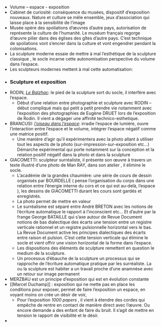 - Volume – espace - exposition
- Cabinet de curiosité: conséquence du musées, dispositif d’exposition nouveaux. Nature et culture se mêle ensemble, jeux d’association qui laisse place à la sensibilité de l’image
- Musée opère des spoliations d’œuvres d’autre pays, autorisation de représente la culture de l’humanité. Le muséum français regorge d’œuvre pilier dans des églises des gîtes d’autre pays. C’est technique de spoliations vont s’encrer dans la culture et vont engendrer pendant la colonisations.
- La sculpture moderne essaie de mettre à mal l’esthétique de la sculpture classique , le socle incarne cette autonomisation perspective du volume dans l’espace.
- Les sculpteurs modernes mettent à mal cette automatisation:
- ### Sculpture et exposition
- RODIN, [*Le Balzhac*](https://www.musee-rodin.fr/ressources/focus-sur-oeuvre/balzac): le pied de la sculpture sort du socle, il interfère avec l’espace.
	- Début d’une relation entre photographie et sculpture avec RODIN – début compliqué mais qui petit a petit prendre vie notamment avec l’exposition des photographies de Eugène DRUET lors de l’exposition de Rodin. Il vient a dégager une affinité technico-esthetique.
- BRANCUSI: [*l’oiseau dans l’espace*](https://www.centrepompidou.fr/fr/ressources/oeuvre/cbLy4oX): irradie l’espace de lumière, ouvre l’interaction entre l’espace et le volume, intégrer l’espace négatif comme une matrice positif.
	- Une manière d’agir qu’il expérimentera avec la photo allant à utiliser tout les aspects de la photo (sur-impression-sur-exposition etc…) Démarche expérimental qui porte notamment sur la conception et la relation positif négatif dans la photo et dans la sculpture
- GIACOMETTI: sculpteur surréaliste, il présente son œuvre à travers un texte illustré d’une photo de Man RAY, dans son atelier , il élimine le socle.
	- L’académie de la grandes chaumière: une série de cours de dessin organisés par BOURDELLE ( pense l’organisation du corps dans une relation entre l’énergie interne du cors et ce qui est au-delà, l’espace ), les dessins de GIACOMETTI durant les cours sont gardés et enregistrés.
	- La photo permet de mettre en valeur
	- Le surréalisme est séparé entre André BRETON avec les notions de l’écriture automatique le rapport à l’inconscient etc... Et d’autre par la frange George BATAILLE qui s’axe autour de Revue Document notions de bas dialectique des écarts une tension entre un registre verticale rationnel et un registre pulsionnelle horizontal vers le bas. La Revue Document active les principes dialectiques des écarts entre raison et pulsion. C’est cette tension verticale qui élimine le socle et vient offrir une vision horizontal de la forme dans l’espace.
	- Les dispositions des éléments de sculpture remettent en question le medium de la sculpture.
	- Un processus d’ébauche de la sculpture un processus qui se rapproche de l’écriture automatique pratique par les surréaliste. La ou la sculpture est habiter a un travail proche d’une anamnèse avec un retour sur image permanent
- MERZBAU est un principe d’exposition qui est en évolution constante
- [[Marcel Duchamp]] : exposition qui ne mette pas en place les conditions pour exposer, permet de faire l’exposition un espace, en voyant moins on crée un désir de voir,
	- Pour l’exposition *1000 papers* , il vient à étendre des cordes qui empêche de rentre en contact de manière direct avec l’œuvre. Ou encore demande a des enfant de faire du bruit. Il s’agit de mettre en tension le rapport de visibilité et le désir.
-